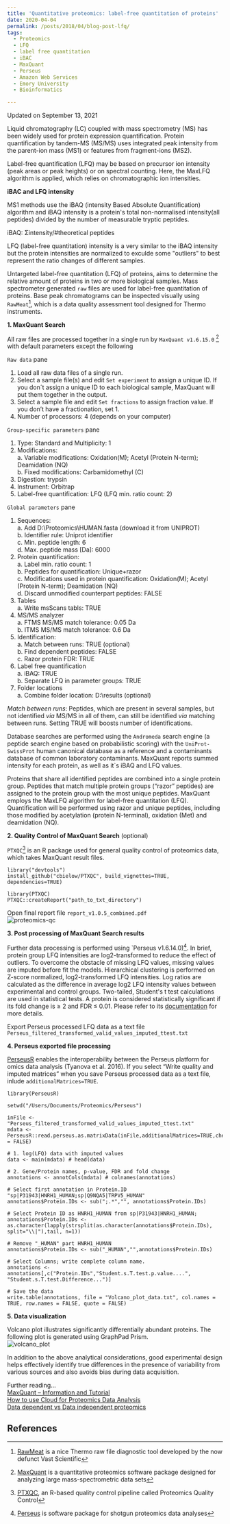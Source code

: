 ```yaml
---
title: 'Quantitative proteomics: label-free quantitation of proteins'
date: 2020-04-04
permalink: /posts/2018/04/blog-post-lfq/
tags:
  - Proteomics
  - LFQ
  - label free quantitation
  - iBAC
  - MaxQuant
  - Perseus
  - Amazon Web Services
  - Emory University
  - Bioinformatics

---
```

Updated on September 13, 2021  

Liquid chromatography (LC) coupled with mass spectrometry (MS) has been widely used for protein expression quantification. Protein quantification by tandem-MS (MS/MS) uses integrated peak intensity from the parent-ion mass (MS1) or features from fragment-ions (MS2).  

Label-free quantification (LFQ) may be based on precursor ion intensity (peak areas or peak heights) or on spectral counting. Here, the MaxLFQ algorithm is applied, which relies on chromatographic ion intensities.  

**iBAC and LFQ intensity**  

MS1 methods use the iBAQ (intensity Based Absolute Quantification) algorithm and iBAQ intensity is a protein's total non-normalised intensity(all peptides) divided by the number of measurable tryptic peptides.  

iBAQ: &#931;intensity/#theoretical peptides  
  
LFQ (label-free quantitation) intensity is a very similar to the iBAQ intensity but the protein intensities are normalized to exculde some "outliers" to best represent the ratio changes of different samples. 

Untargeted label-free quantitation (LFQ) of proteins, aims to determine the relative amount of proteins in two or more biological samples. Mass spectrometer generated `raw` files are used for label-free quantitation of proteins. Base peak chromatograms can be inspected visually using `RawMeat`[^1], which  is a data quality assessment tool designed for Thermo instruments.  

**1. MaxQuant Search**  

All raw files are processed together in a single run by `MaxQuant v1.6.15.0` [^2] with default parameters except the following  

`Raw data` pane

 1. Load all raw data files of a single run.
 2. Select a sample file(s) and edit `Set experiment` to assign a unique ID. If you don´t assign a unique ID to each biological sample, MaxQuant will put them together in the output.  
 3. Select a sample file and edit `Set fractions` to assign fraction value. If you don’t have a fractionation, set 1. 
 4. Number of processors: 4 (depends on your computer)  

`Group-specific parameters` pane  
  
 1. Type: Standard and Multiplicity: 1  
 2. Modifications:  
  a. Variable modifications: Oxidation(M); Acetyl (Protein N-term); Deamidation (NQ)  
  b. Fixed modifications: Carbamidomethyl (C)  
 3. Digestion: trypsin  
 4. Instrument: Orbitrap  
 5. Label-free quantification: LFQ (LFQ min. ratio count: 2)  

`Global parameters` pane  

1. Sequences:  
 a. Add D:\Proteomics\HUMAN.fasta (download it from UNIPROT)  
 b. Identifier rule: Uniprot identifier  
 c. Min. peptide length: 6  
 d. Max. peptide mass [Da]: 6000  
2. Protein quantification:  
 a. Label min. ratio count: 1  
 b. Peptides for quantification: Unique+razor  
 c. Modifications used in protein quantification: Oxidation(M); Acetyl (Protein N-term); Deamidation (NQ)  
 d. Discard unmodified counterpart peptides: FALSE  
3. Tables  
 a. Write msScans tabls: TRUE  
4. MS/MS analyzer  
 a. FTMS MS/MS match tolerance: 0.05 Da  
 b. ITMS MS/MS match tolerance: 0.6 Da  
5. Identification:  
 a. Match between runs: TRUE (optional)  
 b. Find dependent peptides: FALSE  
 c. Razor protein FDR: TRUE  
6. Label free quantification  
 a. iBAQ: TRUE  
 b. Separate LFQ in parameter groups: TRUE  
7. Folder locations  
 a. Combine folder location: D:\results (optional)  

*Match between runs*: Peptides, which are present in several samples, but not identified _via_ MS/MS in all of them, can still be identified _via_ matching between runs. Setting TRUE will boosts number of identifications.  

Database searches are performed using the `Andromeda` search engine (a peptide search engine based on probabilistic scoring) with the `UniProt-SwissProt` human canonical database as a reference and a contaminants database of common laboratory contaminants. MaxQuant reports summed intensity for each protein, as well as it`s iBAQ and LFQ values.  

Proteins that share all identified peptides are combined into a single protein group. Peptides that match multiple protein groups (“razor” peptides) are assigned to the protein group with the most unique peptides. MaxQuant employs the MaxLFQ algorithm for label-free quantitation (LFQ). Quantification will be performed using razor and unique peptides, including those modified by acetylation (protein N-terminal), oxidation (Met) and deamidation (NQ).  

**2. Quality Control of MaxQuant Search** (optional)  

`PTXQC`[^3] is an R package used for general quality control of proteomics data, which takes MaxQuant result files.  

```  
library("devtools")  
install_github("cbielow/PTXQC", build_vignettes=TRUE, dependencies=TRUE)  

library(PTXQC)  
PTXQC::createReport("path_to_txt_directory")  
```  
Open final report file `report_v1.0.5_combined.pdf`  
![proteomics-qc](/images/proteomics-qc.png)    

**3. Post processing of MaxQuant Search results**  

Further data processing is performed using `Perseus v1.6.14.0)[^4]. In brief, protein group LFQ intensities are log2-transformed to reduce the effect of outliers. To overcome the obstacle of missing LFQ values, missing values are imputed before fit the models. Hierarchical clustering is performed on Z-score normalized, log2-transformed LFQ intensities. Log ratios are calculated as the difference in average log2 LFQ intensity values between experimental and control groups. Two-tailed, Student's t test calculations are used in statistical tests. A protein is considered statistically significant if its fold change is ≥ 2 and FDR ≤ 0.01. Please refer to its [documentation](http://www.coxdocs.org/doku.php?id=perseus:start) for more details. 

Export Perseus processed LFQ data as a text file `Perseus_filtered_transformed_valid_values_imputed_ttest.txt`  

**4. Perseus exported file processing**  

[PerseusR](https://github.com/cox-labs/PerseusR) enables the interoperability between the Perseus platform for omics data analysis (Tyanova et al. 2016). If you select “Write quality and imputed matrices” when you save Perseus processed data as a text file, inlude `additionalMatrices=TRUE`. 

```  
library(PerseusR)

setwd("/Users/Documents/Proteomics/Perseus")

inFile <- "Perseus_filtered_transformed_valid_values_imputed_ttest.txt"
mdata <- PerseusR::read.perseus.as.matrixData(inFile,additionalMatrices=TRUE,check = FALSE)

# 1. log(LFQ) data with imputed values 
data <- main(mdata) # head(data)

# 2. Gene/Protein names, p-value, FDR and fold change
annotations <- annotCols(mdata) # colnames(annotations)

# Select first annotation in Protein.ID "sp|P31943|HNRH1_HUMAN;sp|Q9NQA5|TRPV5_HUMAN"    
annotations$Protein.IDs <- sub(";.*","", annotations$Protein.IDs)

# Select Protein ID as HNRH1_HUMAN from sp|P31943|HNRH1_HUMAN;
annotations$Protein.IDs <- as.character(lapply(strsplit(as.character(annotations$Protein.IDs), split="\\|"),tail, n=1))

# Remove "_HUMAN" part HNRH1_HUMAN
annotations$Protein.IDs <- sub("_HUMAN","",annotations$Protein.IDs)

# Select Columns; write complete column name. 
annotations <- annotations[,c("Protein.IDs","Student.s.T.test.p.value....", "Student.s.T.test.Difference...")]

# Save the data 
write.table(annotations, file = "Volcano_plot_data.txt", col.names = TRUE, row.names = FALSE, quote = FALSE)
```  
**5. Data visualization**  

Volcano plot illustrates significantly differentially abundant proteins. The following plot is generated using GraphPad Prism.  
![volcano_plot](/images/proteomics-volcano.png)  

In addition to the above analytical considerations, good experimental design helps effectively identify true differences in the presence of variability from various sources and also avoids bias during data acquisition.

Further reading...  
[MaxQuant – Information and Tutorial](https://pharmazie.uni-greifswald.de/storages/uni-greifswald/fakultaet/mnf/pharma/biotechno/dokumente/MaxQuant_Infos_and_Tutorial_07.pdf)  
[How to use Cloud for Proteomics Data Analysis](https://bitbucket.org/adinasarapu/aws_maxquant_persues/src)  
[Data dependent vs Data independent proteomics](https://www.technologynetworks.com/proteomics/lists/data-dependent-vs-data-independent-proteomic-analysis-331712)  


[^1]: [RawMeat](http://proteomicsresource.washington.edu/protocols06/) is a nice Thermo raw file diagnostic tool developed by the now defunct Vast Scientific
[^2]: [MaxQuant](http://www.coxdocs.org/doku.php?id=maxquant:start) is a quantitative proteomics software package designed for analyzing large mass-spectrometric data sets 
[^3]: [PTXQC](https://github.com/cbielow/PTXQC), an R-based quality control pipeline called Proteomics Quality Control
[^4]: [Perseus](http://www.coxdocs.org/doku.php?id=perseus:start) is software package for shotgun proteomics data analyses
## References
